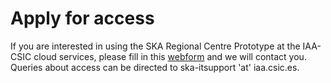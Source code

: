 # Apply for access

If you are interested in using the SKA Regional Centre Prototype at the IAA-CSIC cloud services, please fill in this [webform](https://docs.google.com/forms/d/e/1FAIpQLSdpmEX9A3njIqiM5XlbkedLdkV4rd-sW19XYwCku4-o1wqTHg/viewform?gxids=7628) and we will contact you.
Queries about access can be directed to ska-itsupport 'at' iaa.csic.es.
